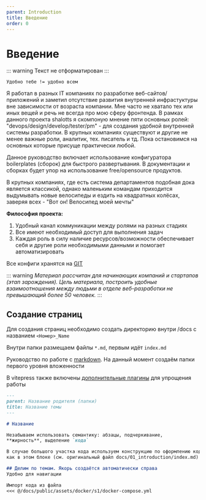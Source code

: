 ```yaml
---
parent: Introduction
title: Введение
order: 0
---
```


# Введение

::: warning
Текст не отформатирован
:::

`Удобно тебе != удобно всем`

Я работал в разных IT компаниях по разработке веб-сайтов/приложений и заметил отсутствие развития
внутренней инфрастуктуры вне зависимости от возраста компании. Мне часто не хватало тех или иных
вещей и речь не всегда про мою сферу фронтенда. В рамках данного проекта shalotts я скомпоную
мнение пяти основных ролей: "devops/design/develop/tester/pm" - для создания удобной внутренней
системы разработки. В крупных
компаниях существуют и другие не менее важные роли, аналитик,
тех.
писатель и тд. Пока остановимся на основных которые присуще практически любой.

Данное руководство включает использование конфигуратора boilerplates (сборок) для быстрого
развертывания. В документации и сборках будет упор на использование free/opensource продуктов.

В крупных компаниях, где есть система департаментов подобная дока является классикой, однако
маленьким командам приходится выдумывать новые велосипеды и ездить на квадратных колёсах,
заверяя всех - "Вот он! Велосипед моей мечты"

**Философия проекта:**

1) Удобный канал коммуникации между ролями на разных стадиях
2) Все имеют необходимый доступ для выполнения задач
3) Каждая роль в силу наличие ресурсов/возможности обеспечивает себя и другие роли необходимыми
   данными и помогает автоматизировать

Все конфиги хранятся на [GIT](https://github.com/shalotts/shalodoc/tree/master/docs/public/assets/docker)

::: warning
*Материал рассчитан для начинающих компаний и стартапов (этап зарождения). Цель материала,
построить удобные
взаимоотношения между людьми в отделе веб-разработки не превышающий более 50 человек.*
:::

## Создание страниц

Для создания страниц необходимо создать директорию внутри /docs с названием `<Номер>_Name`

Внутри папки размещаем файлы `*.md`, первым идёт `index.md`

Руководство по работе с [markdown](https://gist.github.com/Jekins/2bf2d0638163f1294637).
На данный момент создаём папки первого уровня вложенности

В vitepress также включены [дополнительные плагины](https://vitepress.dev/guide/markdown) для
упрощения работы

```markdown
---
parent: Название родителя (папки)
title: Название темы
---

# Название

Незабываем использовать семантику: абзацы, подчеркивание,
**жирность**, выделение `кода`

В случае большого участка кода используем конструкцию по оформлению кода
как в этом блоке (см. оригинальный файл docs/01_introduction/index.md)

## Делим по темам. Якорь создаётся автоматически справа
Удобно для навигации

Импорт кода из файла
<<< @/docs/public/assets/docker/s1/docker-compose.yml
```

